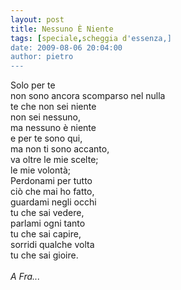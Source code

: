 ```yaml
---
layout: post
title: Nessuno È Niente
tags: [speciale,scheggia d'essenza,]
date: 2009-08-06 20:04:00
author: pietro
---
```

Solo per te<br/>non sono ancora scomparso nel nulla<br/>te che non sei niente<br/>non sei nessuno,<br/>ma nessuno è niente<br/>e per te sono qui,<br/>ma non ti sono accanto,<br/>va oltre le mie scelte;<br/>le mie volontà;<br/>Perdonami per tutto<br/>ciò che mai ho fatto,<br/>guardami negli occhi<br/>tu che sai vedere,<br/>parlami ogni tanto<br/>tu che sai capire,<br/>sorridi qualche volta<br/>tu che sai gioire.<br/><br/><span style="font-style: italic">A Fra...</span>
